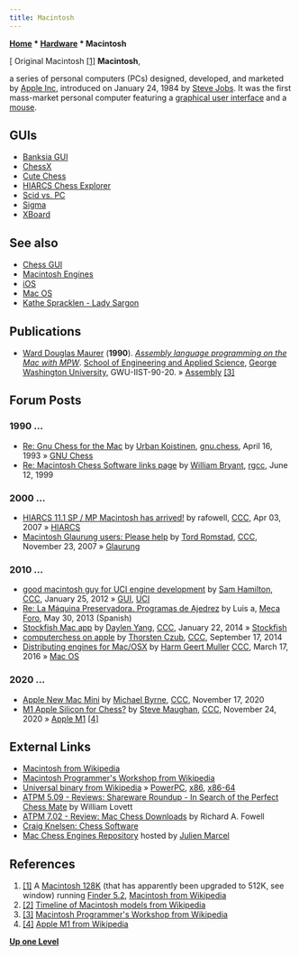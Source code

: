 ```yaml
---
title: Macintosh
---
```

**[Home](Home "Home") \* [Hardware](Hardware "Hardware") \* Macintosh**



[ Original Macintosh <a id="cite-note-1" href="#cite-ref-1">[1]</a>
**Macintosh**,  

a series of personal computers (PCs) designed, developed, and marketed by [Apple Inc](index.php?title=Apple&action=edit&redlink=1 "Apple (page does not exist)"), introduced on January 24, 1984 by [Steve Jobs](https://en.wikipedia.org/wiki/Steve_Jobs). It was the first mass-market personal computer featuring a [graphical user interface](https://en.wikipedia.org/wiki/Graphical_user_interface) and a [mouse](https://en.wikipedia.org/wiki/Mouse_%28computing%29). 



## GUIs


* [Banksia GUI](Banksia_GUI "Banksia GUI")
* [ChessX](ChessX "ChessX")
* [Cute Chess](Cute_Chess "Cute Chess")
* [HIARCS Chess Explorer](HIARCS_Chess_Explorer "HIARCS Chess Explorer")
* [Scid vs. PC](Scid_vs._PC "Scid vs. PC")
* [Sigma](index.php?title=Sigma&action=edit&redlink=1 "Sigma (page does not exist)")
* [XBoard](XBoard "XBoard")


## See also


* [Chess GUI](GUI "GUI")
* [Macintosh Engines](Category:Mac "Category:Mac")
* [iOS](index.php?title=IOS&action=edit&redlink=1 "IOS (page does not exist)")
* [Mac OS](Mac_OS "Mac OS")
* [Kathe Spracklen - Lady Sargon](Kathe_Spracklen#LadySargon "Kathe Spracklen")


## Publications


* [Ward Douglas Maurer](Ward_Douglas_Maurer "Ward Douglas Maurer") (**1990**). *[Assembly language programming on the Mac with MPW](http://www.worldcat.org/title/assembly-language-programming-on-the-mac-with-mpw-second-draft/oclc/22190641)*. [School of Engineering and Applied Science](https://en.wikipedia.org/wiki/George_Washington_University_School_of_Engineering_and_Applied_Science), [George Washington University](https://en.wikipedia.org/wiki/George_Washington_University), GWU-IIST-90-20. » [Assembly](Assembly "Assembly") <a id="cite-note-3" href="#cite-ref-3">[3]</a>


## Forum Posts


### 1990 ...


* [Re: Gnu Chess for the Mac](http://groups.google.com/group/gnu.chess/browse_frm/thread/185bde65b524170d) by [Urban Koistinen](Urban_Koistinen "Urban Koistinen"), [gnu.chess](GNU_Chess#NewsGroup "GNU Chess"), April 16, 1993 » [GNU Chess](GNU_Chess "GNU Chess")
* [Re: Macintosh Chess Software links page](https://groups.google.com/g/rec.games.chess.computer/c/tBLgKkNG5sg/m/4b0mL-o6lv0J) by [William Bryant](William_Bryant "William Bryant"), [rgcc](Computer_Chess_Forums "Computer Chess Forums"), June 12, 1999


### 2000 ...


* [HIARCS 11.1 SP / MP Macintosh has arrived!](http://www.talkchess.com/forum/viewtopic.php?t=12843) by rafowell, [CCC](CCC "CCC"), Apr 03, 2007 » [HIARCS](HIARCS "HIARCS")
* [Macintosh Glaurung users: Please help](http://www.talkchess.com/forum/viewtopic.php?t=17984) by [Tord Romstad](Tord_Romstad "Tord Romstad"), [CCC](CCC "CCC"), November 23, 2007 » [Glaurung](Glaurung "Glaurung")


### 2010 ...


* [good macintosh guy for UCI engine development](http://www.talkchess.com/forum/viewtopic.php?t=42154) by [Sam Hamilton](Sam_Hamilton "Sam Hamilton"), [CCC](CCC "CCC"), January 25, 2012 » [GUI](GUI "GUI"), [UCI](UCI "UCI")
* [Re: La Máquina Preservadora. Programas de Ajedrez](http://www.foro.meca-web.es/viewtopic.php?f=9&t=72&start=10#p1706) by Luis a, [Meca Foro](Computer_Chess_Forums "Computer Chess Forums"), May 30, 2013 (Spanish)
* [Stockfish Mac app](http://www.talkchess.com/forum/viewtopic.php?t=50992) by [Daylen Yang](Daylen_Yang "Daylen Yang"), [CCC](CCC "CCC"), January 22, 2014 » [Stockfish](Stockfish "Stockfish")
* [computerchess on apple](http://www.talkchess.com/forum/viewtopic.php?t=53733) by [Thorsten Czub](Thorsten_Czub "Thorsten Czub"), [CCC](CCC "CCC"), September 17, 2014
* [Distributing engines for Mac/OSX](http://www.talkchess.com/forum/viewtopic.php?t=59544) by [Harm Geert Muller](Harm_Geert_Muller "Harm Geert Muller") [CCC](CCC "CCC"), March 17, 2016 » [Mac OS](Mac_OS "Mac OS")


### 2020 ...


* [Apple New Mac Mini](http://www.talkchess.com/forum3/viewtopic.php?f=2&t=75852) by [Michael Byrne](Michael_Byrne "Michael Byrne"), [CCC](CCC "CCC"), November 17, 2020
* [M1 Apple Silicon for Chess?](http://www.talkchess.com/forum3/viewtopic.php?f=2&t=75911) by [Steve Maughan](Steve_Maughan "Steve Maughan"), [CCC](CCC "CCC"), November 24, 2020 » [Apple M1](index.php?title=Apple_M1&action=edit&redlink=1 "Apple M1 (page does not exist)") <a id="cite-note-4" href="#cite-ref-4">[4]</a>


## External Links


* [Macintosh from Wikipedia](https://en.wikipedia.org/wiki/Macintosh)
* [Macintosh Programmer's Workshop from Wikipedia](https://en.wikipedia.org/wiki/Macintosh_Programmer%27s_Workshop)
* [Universal binary from Wikipedia](https://en.wikipedia.org/wiki/Universal_binary) » [PowerPC](PowerPC "PowerPC"), [x86](X86 "X86"), [x86-64](X86-64 "X86-64")
* [ATPM 5.09 - Reviews: Shareware Roundup - In Search of the Perfect Chess Mate](http://www.atpm.com/5.09/roundup.shtml) by William Lovett
* [ATPM 7.02 - Review: Mac Chess Downloads](http://www.atpm.com/7.02/chess.shtml) by Richard A. Fowell
* [Craig Knelsen: Chess Software](http://www.knelsen-clan.ca/craig/chess/software.html)
* [Mac Chess Engines Repository](http://julien.marcel.free.fr/macchess/Chess_on_Mac/Engines.html) hosted by [Julien Marcel](Julien_Marcel "Julien Marcel")


## References


1. <a id="cite-ref-1" href="#cite-note-1">[1]</a> A [Macintosh 128K](https://en.wikipedia.org/wiki/Macintosh_128K) (that has apparently been upgraded to 512K, see window) running [Finder 5.2](https://en.wikipedia.org/wiki/Finder_%28software%29), [Macintosh from Wikipedia](https://en.wikipedia.org/wiki/Macintosh)
2. <a id="cite-ref-2" href="#cite-note-2">[2]</a> [Timeline of Macintosh models from Wikipedia](https://en.wikipedia.org/wiki/Timeline_of_Macintosh_models)
3. <a id="cite-ref-3" href="#cite-note-3">[3]</a> [Macintosh Programmer's Workshop from Wikipedia](https://en.wikipedia.org/wiki/Macintosh_Programmer%27s_Workshop)
4. <a id="cite-ref-4" href="#cite-note-4">[4]</a> [Apple M1 from Wikipedia](https://en.wikipedia.org/wiki/Apple_M1)

**[Up one Level](Hardware "Hardware")**







 
